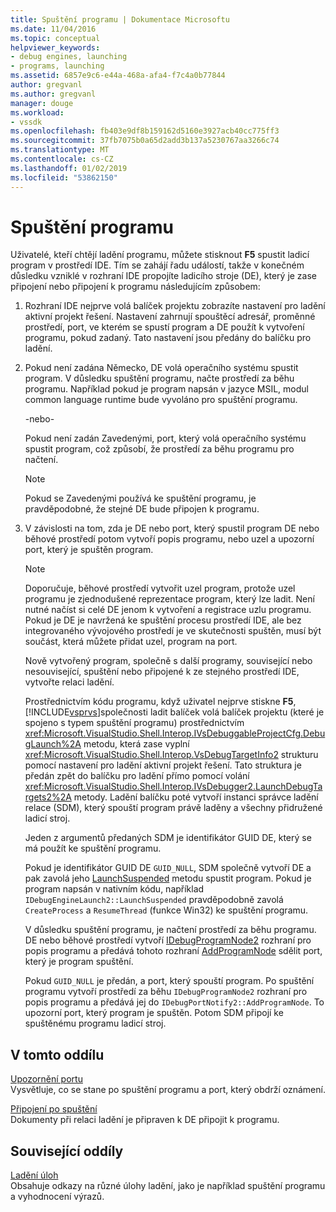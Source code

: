 ```yaml
---
title: Spuštění programu | Dokumentace Microsoftu
ms.date: 11/04/2016
ms.topic: conceptual
helpviewer_keywords:
- debug engines, launching
- programs, launching
ms.assetid: 6857e9c6-e44a-468a-afa4-f7c4a0b77844
author: gregvanl
ms.author: gregvanl
manager: douge
ms.workload:
- vssdk
ms.openlocfilehash: fb403e9df8b159162d5160e3927acb40cc775ff3
ms.sourcegitcommit: 37fb7075b0a65d2add3b137a5230767aa3266c74
ms.translationtype: MT
ms.contentlocale: cs-CZ
ms.lasthandoff: 01/02/2019
ms.locfileid: "53862150"
---
```

# <a name="launch-a-program"></a>Spuštění programu
Uživatelé, kteří chtějí ladění programu, můžete stisknout **F5** spustit ladicí program v prostředí IDE. Tím se zahájí řadu událostí, takže v konečném důsledku vzniklé v rozhraní IDE propojíte ladicího stroje (DE), který je zase připojení nebo připojení k programu následujícím způsobem:  
  
1. Rozhraní IDE nejprve volá balíček projektu zobrazíte nastavení pro ladění aktivní projekt řešení. Nastavení zahrnují spouštěcí adresář, proměnné prostředí, port, ve kterém se spustí program a DE použít k vytvoření programu, pokud zadaný. Tato nastavení jsou předány do balíčku pro ladění.  
  
2. Pokud není zadána Německo, DE volá operačního systému spustit program. V důsledku spuštění programu, načte prostředí za běhu programu. Například pokud je program napsán v jazyce MSIL, modul common language runtime bude vyvoláno pro spuštění programu.  
  
    -nebo-  
  
    Pokud není zadán Zavedenými, port, který volá operačního systému spustit program, což způsobí, že prostředí za běhu programu pro načtení.  
  
   > [!NOTE]
   >  Pokud se Zavedenými používá ke spuštění programu, je pravděpodobné, že stejné DE bude připojen k programu.  
  
3. V závislosti na tom, zda je DE nebo port, který spustil program DE nebo běhové prostředí potom vytvoří popis programu, nebo uzel a upozorní port, který je spuštěn program.  
  
   > [!NOTE]
   >  Doporučuje, běhové prostředí vytvořit uzel program, protože uzel programu je zjednodušené reprezentace program, který lze ladit. Není nutné načíst si celé DE jenom k vytvoření a registrace uzlu programu. Pokud je DE je navržená ke spuštění procesu prostředí IDE, ale bez integrovaného vývojového prostředí je ve skutečnosti spuštěn, musí být součást, která můžete přidat uzel, program na port.  
  
   Nově vytvořený program, společně s další programy, související nebo nesouvisející, spuštění nebo připojené k ze stejného prostředí IDE, vytvořte relaci ladění.  
  
   Prostřednictvím kódu programu, když uživatel nejprve stiskne **F5**, [!INCLUDE[vsprvs](../../code-quality/includes/vsprvs_md.md)]společnosti ladit balíček volá balíček projektu (které je spojeno s typem spuštění programu) prostřednictvím <xref:Microsoft.VisualStudio.Shell.Interop.IVsDebuggableProjectCfg.DebugLaunch%2A> metodu, která zase vyplní <xref:Microsoft.VisualStudio.Shell.Interop.VsDebugTargetInfo2> strukturu pomocí nastavení pro ladění aktivní projekt řešení. Tato struktura je předán zpět do balíčku pro ladění přímo pomocí volání <xref:Microsoft.VisualStudio.Shell.Interop.IVsDebugger2.LaunchDebugTargets2%2A> metody. Ladění balíčku poté vytvoří instanci správce ladění relace (SDM), který spouští program právě laděny a všechny přidružené ladicí stroj.  
  
   Jeden z argumentů předaných SDM je identifikátor GUID DE, který se má použít ke spuštění programu.  
  
   Pokud je identifikátor GUID DE `GUID_NULL`, SDM společně vytvoří DE a pak zavolá jeho [LaunchSuspended](../../extensibility/debugger/reference/idebugenginelaunch2-launchsuspended.md) metodu spustit program. Pokud je program napsán v nativním kódu, například `IDebugEngineLaunch2::LaunchSuspended` pravděpodobně zavolá `CreateProcess` a `ResumeThread` (funkce Win32) ke spuštění programu.  
  
   V důsledku spuštění programu, je načtení prostředí za běhu programu. DE nebo běhové prostředí vytvoří [IDebugProgramNode2](../../extensibility/debugger/reference/idebugprogramnode2.md) rozhraní pro popis programu a předává tohoto rozhraní [AddProgramNode](../../extensibility/debugger/reference/idebugportnotify2-addprogramnode.md) sdělit port, který je program spuštění.  
  
   Pokud `GUID_NULL` je předán, a port, který spouští program. Po spuštění programu vytvoří prostředí za běhu `IDebugProgramNode2` rozhraní pro popis programu a předává jej do `IDebugPortNotify2::AddProgramNode`. To upozorní port, který program je spuštěn. Potom SDM připojí ke spuštěnému programu ladicí stroj.  
  
## <a name="in-this-section"></a>V tomto oddílu  
 [Upozornění portu](../../extensibility/debugger/notifying-the-port.md)  
 Vysvětluje, co se stane po spuštění programu a port, který obdrží oznámení.  
  
 [Připojení po spuštění](../../extensibility/debugger/attaching-after-a-launch.md)  
 Dokumenty při relaci ladění je připraven k DE připojit k programu.  
  
## <a name="related-sections"></a>Související oddíly  
 [Ladění úloh](../../extensibility/debugger/debugging-tasks.md)  
 Obsahuje odkazy na různé úlohy ladění, jako je například spuštění programu a vyhodnocení výrazů.